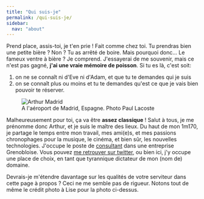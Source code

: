 ```yaml
---
title: "Qui suis-je"
permalink: /qui-suis-je/
sidebar:
  nav: "about"
---
```


Prend place, assis-toi, je t'en prie ! Fait comme chez toi. Tu prendras bien une
petite bière ? Non ? Tu as arrêté de boire. Mais pourquoi donc... Le
fameux ventre à bière ? Je comprend. J'essayerai de me souvenir, mais ce
n'est pas gagné, **j'ai une vraie mémoire de poisson**. Si tu es là,
c'est soit:

1.  on ne se connaît ni d'Eve ni d'Adam, et que tu te demandes qui je
    suis
2.  on se connaît plus ou moins et tu te demandes qu'est ce que je vais
    bien pouvoir te réserver.

<figure style="width: 400px" class="align-right">
  <img data-src="https://static.irz.fr/2013/03/arthur-madrid-640x426.jpg" alt="Arthur Madrid"
  src="https://static.irz.fr/thumb.php?size=<100&crop=0&src=https://static.irz.fr/2013/03/arthur-madrid-640x426.jpg">
  <figcaption>A l'aéroport de Madrid, Espagne. Photo Paul Lacoste</figcaption>
</figure>

Malheureusement pour toi, ça va être **assez classique** ! Salut à tous,
je me prénomme donc Arthur, et je suis le maître des lieux. Du haut de
mon 1m170, je partage le temps entre mon travail, mes ami(e)s, et mes
passions chronophages pour la musique, le cinéma, et bien sûr, les
nouvelles technologies. J'occupe le poste de [consultant] dans une
entreprise Grenobloise. Vous pouvez [me retrouver sur twitter], ou bien
ici, j'y occupe une place de choix, en tant que tyrannique dictateur de
mon (nom de) domaine.

Devrais-je m'étendre davantage sur les qualités de votre serviteur dans
cette page à propos ? Ceci ne me semble pas de rigueur. Notons tout de
même le crédit photo à Lise pour la photo ci-dessus.

  [consultant]: http://arthurlacoste.com
  [me retrouver sur twitter]: http://twitter.com/arthurlacoste
